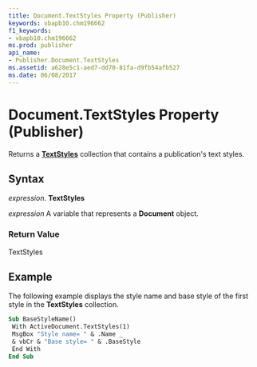 ```yaml
---
title: Document.TextStyles Property (Publisher)
keywords: vbapb10.chm196662
f1_keywords:
- vbapb10.chm196662
ms.prod: publisher
api_name:
- Publisher.Document.TextStyles
ms.assetid: a628e5c1-aed7-dd70-81fa-d9fb54afb527
ms.date: 06/08/2017
---
```



# Document.TextStyles Property (Publisher)

Returns a  **[TextStyles](Publisher.TextStyles.md)** collection that contains a publication's text styles.


## Syntax

 _expression_. **TextStyles**

 _expression_ A variable that represents a  **Document** object.


### Return Value

TextStyles


## Example

The following example displays the style name and base style of the first style in the  **TextStyles** collection.


```vb
Sub BaseStyleName() 
 With ActiveDocument.TextStyles(1) 
 MsgBox "Style name= " & .Name _ 
 & vbCr & "Base style= " & .BaseStyle 
 End With 
End Sub
```


